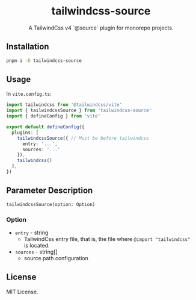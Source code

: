 <h1 align="center">tailwindcss-source</h1>

<p align="center">A TailwindCss v4 `@source` plugin for monorepo projects.</p>

<p align="center">

</p>

## Installation

```sh
pnpm i -D tailwindcss-source
```

## Usage

In `vite.config.ts`:

```ts
import tailwindcss from '@tailwindcss/vite'
import { tailwindcssSource } from 'tailwindcss-source'
import { defineConfig } from 'vite'

export default defineConfig({
  plugins: [
    tailwindcssSource({ // Must be before tailwindcss
      entry: '...',
      sources: '...'
    }),
    tailwindcss()
  ],
})
```

## Parameter Description

`tailwindcssSource(option: Option)`

### Option

- `entry` - string
  - TailwindCss entry file, that is, the file where `@import "tailwindcss"` is located.
- `sources` - string[]
  - source path configuration

## License

MIT License.
